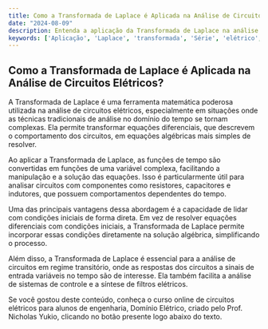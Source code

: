 ```yaml
---
title: Como a Transformada de Laplace é Aplicada na Análise de Circuitos Elétricos?
date: "2024-08-09"
description: Entenda a aplicação da Transformada de Laplace na análise avançada de circuitos elétricos.
keywords: ['Aplicação', 'Laplace', 'transformada', 'Série', 'elétrico', 'Transformada']
---
```


## Como a Transformada de Laplace é Aplicada na Análise de Circuitos Elétricos?

A Transformada de Laplace é uma ferramenta matemática poderosa utilizada na análise de circuitos elétricos, especialmente em situações onde as técnicas tradicionais de análise no domínio do tempo se tornam complexas. Ela permite transformar equações diferenciais, que descrevem o comportamento dos circuitos, em equações algébricas mais simples de resolver.

Ao aplicar a Transformada de Laplace, as funções de tempo são convertidas em funções de uma variável complexa, facilitando a manipulação e a solução das equações. Isso é particularmente útil para analisar circuitos com componentes como resistores, capacitores e indutores, que possuem comportamentos dependentes do tempo.

Uma das principais vantagens dessa abordagem é a capacidade de lidar com condições iniciais de forma direta. Em vez de resolver equações diferenciais com condições iniciais, a Transformada de Laplace permite incorporar essas condições diretamente na solução algébrica, simplificando o processo.

Além disso, a Transformada de Laplace é essencial para a análise de circuitos em regime transitório, onde as respostas dos circuitos a sinais de entrada variáveis no tempo são de interesse. Ela também facilita a análise de sistemas de controle e a síntese de filtros elétricos.

Se você gostou deste conteúdo, conheça o curso online de circuitos elétricos para alunos de engenharia, Domínio Elétrico, criado pelo Prof. Nicholas Yukio, clicando no botão presente logo abaixo do texto.